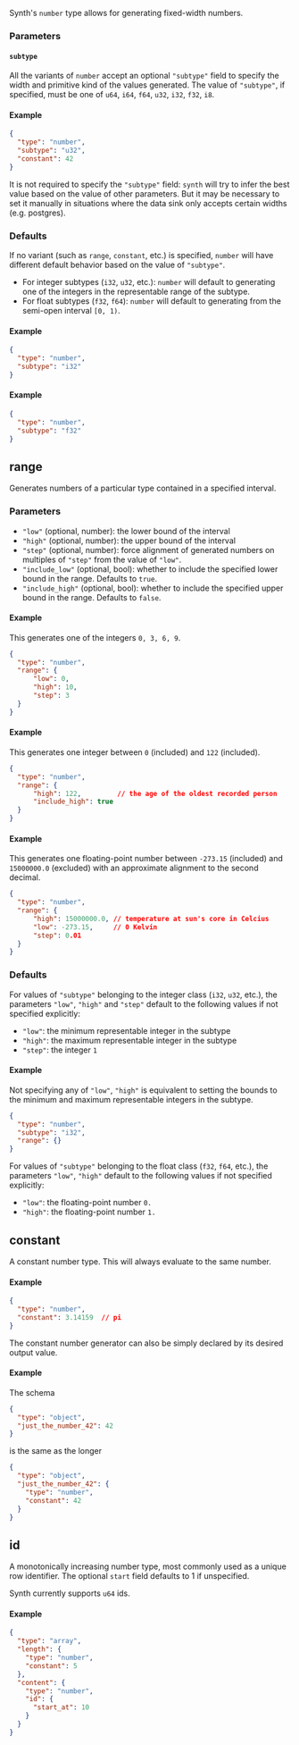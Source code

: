 Synth's `number` type allows for generating fixed-width numbers.

### Parameters

#### `subtype`

All the variants of `number` accept an optional `"subtype"` field to specify
the width and primitive kind of the values generated. The value of `"subtype"`,
if specified, must be one of `u64`, `i64`, `f64`, `u32`, `i32`, `f32`, `i8`.

#### Example

```json synth
{
  "type": "number",
  "subtype": "u32",
  "constant": 42
}
```

It is not required to specify the `"subtype"` field: `synth` will try to infer
the best value based on the value of other parameters. But it may be necessary
to set it manually in situations where the data sink only accepts certain
widths (e.g. postgres).

### Defaults

If no variant (such as `range`, `constant`, etc.) is specified, `number`
will have different default behavior based on the value of `"subtype"`.

- For integer subtypes (`i32`, `u32`, etc.): `number` will default to generating one of the integers in the
  representable range of the subtype.
- For float subtypes (`f32`, `f64`): `number` will default to generating from the semi-open interval `[0, 1)`.

#### Example

```json synth
{
  "type": "number",
  "subtype": "i32"
}
```

#### Example

```json synth
{
  "type": "number",
  "subtype": "f32"
}
```

## range

Generates numbers of a particular type contained in a specified interval.

### Parameters

- `"low"` (optional, number): the lower bound of the interval
- `"high"` (optional, number): the upper bound of the interval
- `"step"` (optional, number): force alignment of generated numbers on multiples
  of `"step"` from the value of `"low"`.
- `"include_low"` (optional, bool): whether to include the specified lower bound
  in the range. Defaults to `true`.
- `"include_high"` (optional, bool): whether to include the specified upper
  bound in the range. Defaults to `false`.

#### Example

This generates one of the integers `0, 3, 6, 9`.

```json synth
{
  "type": "number",
  "range": {
      "low": 0,
      "high": 10,
      "step": 3
  }
}
```

#### Example

This generates one integer between `0` (included) and `122` (included).

```json synth
{
  "type": "number",
  "range": {
      "high": 122,         // the age of the oldest recorded person
      "include_high": true      
  }
}
```

#### Example

This generates one floating-point number between `-273.15` (included)
and `15000000.0` (excluded) with an approximate alignment to the second decimal.

```json synth
{
  "type": "number",
  "range": {
      "high": 15000000.0, // temperature at sun's core in Celcius
      "low": -273.15,     // 0 Kelvin
      "step": 0.01
  }
}
```

### Defaults

For values of `"subtype"` belonging to the integer class (`i32`, `u32`, etc.),
the parameters `"low"`, `"high"` and `"step"` default to the following values if
not specified explicitly:

- `"low"`: the minimum representable integer in the subtype
- `"high"`: the maximum representable integer in the subtype
- `"step"`: the integer `1`

#### Example

Not specifying any of `"low"`, `"high"` is equivalent to setting the bounds to
the minimum and maximum representable integers in the subtype.

```json synth
{
  "type": "number",
  "subtype": "i32",
  "range": {}
}
```

For values of `"subtype"` belonging to the float class (`f32`, `f64`, etc.), the
parameters `"low"`, `"high"` default to the following values if not specified
explicitly:

- `"low"`: the floating-point number `0.`
- `"high"`: the floating-point number `1.`

## constant

A constant number type. This will always evaluate to the same number.

#### Example

```json synth
{
  "type": "number",
  "constant": 3.14159  // pi
}
```

The constant number generator can also be simply declared by its desired output value.

#### Example

The schema

```json synth
{
  "type": "object",
  "just_the_number_42": 42
}
```

is the same as the longer

```json synth
{
  "type": "object",
  "just_the_number_42": {
    "type": "number",
    "constant": 42
  }
}
```

## id

A monotonically increasing number type, most commonly used as a unique row identifier. The optional `start` field
defaults to 1 if unspecified.

Synth currently supports `u64` ids.

#### Example

```json synth
{
  "type": "array",
  "length": {
    "type": "number",
    "constant": 5
  },
  "content": {
    "type": "number",
    "id": {
      "start_at": 10
    }
  }
}
```

